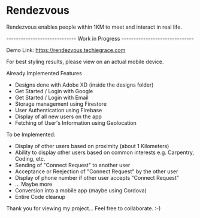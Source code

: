 # Rendezvous

Rendezvous enables people within 1KM to meet and interact in real life.

----------------------------- Work in Progress ------------------------------

Demo Link: 
https://rendezvous.techiegrace.com

For best styling results, please view on an actual mobile device.

Already Implemented Features

- Designs done with Adobe XD (inside the designs folder)
- Get Started / Login with Google
- Get Started / Login with Email
- Storage management using Firestore
- User Authentication using Firebase
- Display of all new users on the app
- Fetching of User's Information using Geolocation

To be Implemented:

- Display of other users based on proximity (about 1 Kilometers)
- Ability to display other users based on common interests e.g. Carpentry, Coding, etc.
- Sending of "Connect Request" to another user
- Acceptance or Reejection of "Connect Request" by the other user
- Display of phone number if other user accepts "Connect Request"
- ... Maybe more
- Conversion into a mobile app (maybe using Cordova)
- Entire Code cleanup


Thank you for viewing my project... Feel free to collaborate. :-)
